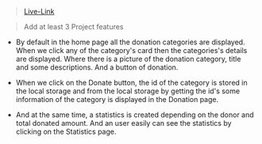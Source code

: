> [Live-Link](donation-projact.surge.sh)

> Add at least 3 Project features

- By default in the home page all the donation categories are displayed. When we click any of the category's card then the categories's details are displayed. Where there is a picture of the donation category, title and some descriptions. And a button of donation.

- When we click on the Donate button, the id of the category is stored in the local storage and from the local storage by getting the id's some information of the category is displayed in the Donation page.

- And at the same time, a statistics is created depending on the donor and total donated amount. And an user easily can see the statistics by clicking on the Statistics page.
